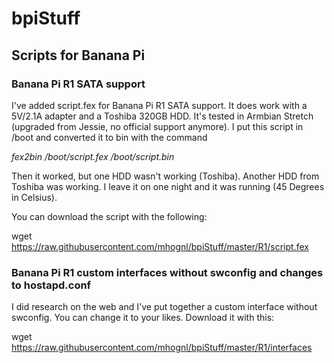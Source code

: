 # bpiStuff
## Scripts for Banana Pi

### Banana Pi R1 SATA support
I've added script.fex for Banana Pi R1 SATA support. It does work with a 5V/2.1A adapter and a Toshiba 320GB HDD. It's tested in Armbian Stretch (upgraded from Jessie, no official support anymore). I put this script in /boot and converted it to bin with the command
  
  *fex2bin /boot/script.fex /boot/script.bin*
  
Then it worked, but one HDD wasn't working (Toshiba). Another HDD from Toshiba was working. I leave it on one night and it was running (45 Degrees in Celsius).

You can download the script with the following:
  
  wget https://raw.githubusercontent.com/mhognl/bpiStuff/master/R1/script.fex
  

### Banana Pi R1 custom interfaces without swconfig and changes to hostapd.conf
I did research on the web and I've put together a custom interface without swconfig. You can change it to your likes.
Download it with this:
  
  wget https://raw.githubusercontent.com/mhognl/bpiStuff/master/R1/interfaces
  
